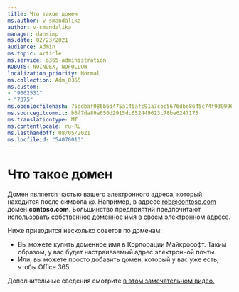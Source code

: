 ```yaml
---
title: Что такое домен
ms.author: v-smandalika
author: v-smandalika
manager: dansimp
ms.date: 02/23/2021
audience: Admin
ms.topic: article
ms.service: o365-administration
ROBOTS: NOINDEX, NOFOLLOW
localization_priority: Normal
ms.collection: Adm_O365
ms.custom:
- "9002531"
- "7375"
ms.openlocfilehash: 75ddbaf986b6d475a145afc91a7cbc5676dbe8645c74f9399969c78be5d0342f
ms.sourcegitcommit: b5f7da89a650d2915dc652449623c78be6247175
ms.translationtype: MT
ms.contentlocale: ru-RU
ms.lasthandoff: 08/05/2021
ms.locfileid: "54070013"
---
```

# <a name="whats-a-domain"></a>Что такое домен

Домен является частью вашего электронного адреса, который находится после символа @. Например, в адресе rob@contoso.com домен **contoso.com**. Большинство предприятий предпочитают использовать собственное доменное имя в своем электронном адресе.

Ниже приводится несколько советов по доменам:

- Вы можете купить доменное имя в Корпорации Майкрософт. Таким образом, у вас будет настраиваемый адрес электронной почты.
- Или, вы можете просто добавить домен, который у вас уже есть, чтобы Office 365.

Дополнительные сведения смотрите [в этом замечательном видео.](https://www.youtube.com/watch)